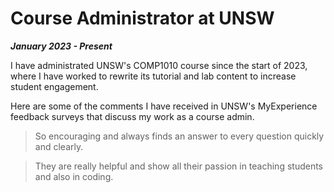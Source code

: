 # Course Administrator at UNSW

***January 2023 - Present***

I have administrated UNSW's COMP1010 course since the start of 2023, where I have worked to rewrite its tutorial and lab content to increase student engagement.

Here are some of the comments I have received in UNSW's MyExperience feedback surveys that discuss my work as a course admin.

> So encouraging and always finds an answer to every question quickly and clearly.

> They are really helpful and show all their passion in teaching students and also in coding.